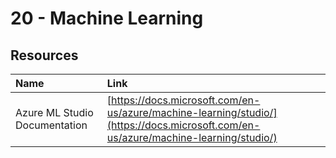 # 20 - Machine Learning

## Resources

| Name | Link |
| :--- | :--- |
| Azure ML Studio Documentation | [https://docs.microsoft.com/en-us/azure/machine-learning/studio/](https://docs.microsoft.com/en-us/azure/machine-learning/studio/) |



